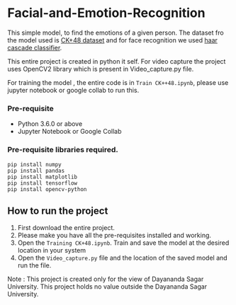 # Facial-and-Emotion-Recognition

This simple model, to find the emotions of a given person. The dataset fro the model used is [CK+48 dataset](https://www.kaggle.com/datasets/davilsena/ckdataset) and for face recognition we used [haar cascade classifier](https://github.com/opencv/opencv/tree/master/data/haarcascades).

This entire project is created in python it self. For video capture the project uses OpenCV2 library which is present in Video_capture.py file.

For training the model , the entire code is in `Train CK++48.ipynb`, please use jupyter notebook or google collab to run this.

### Pre-requisite
* Python 3.6.0 or above
* Jupyter Notebook or Google Collab

### Pre-requisite libraries required. 
```
pip install numpy
pip install pandas
pip install matplotlib
pip install tensorflow
pip install opencv-python
```

## How to run the project
1. First download the entire project.
2. Please make you have all the pre-requisites installed and working. 
3. Open the `Training CK+48.ipynb`. Train and save the model at the desired location in your system
4. Open the `Video_capture.py` file and the location of the saved model and run the file.

Note : This project is created only for the view of Dayananda Sagar University. This project holds no value outside the Dayananda Sagar University.